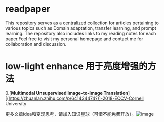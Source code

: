 
# readpaper
This repository serves as a centralized collection for articles pertaining to various topics such as Domain adaptation, transfer learning, and prompt learning. The repository also includes links to my reading notes for each paper.Feel free to visit my personal homepage and contact me for collaboration and discussion.

# low-light enhance 用于亮度增强的方法
0.[**Multimodal Unsupervised Image-to-Image Translation**][(https://zhuanlan.zhihu.com/p/641434474?)]-2018-ECCV-Cornell University





   
更多文章idea和变现思考，请加入知识星球（可惜不能免费开放）。![image](https://github.com/MiaoRain/readpaper/assets/47746159/24dc74c8-f0f7-47b0-b1fe-762295723990)
